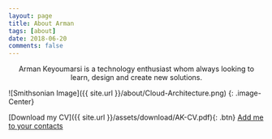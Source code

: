 ```yaml
---
layout: page
title: About Arman
tags: [about]
date: 2018-06-20
comments: false
---
```

    
<center>Arman Keyoumarsi is a technology enthusiast whom always looking to learn, design and create new solutions.</center>

![Smithsonian Image]({{ site.url }}/about/Cloud-Architecture.png)
{: .image-Center}

      
[Download my CV]({{ site.url }}/assets/download/AK-CV.pdf){: .btn} 
<a href="http://ct.kaywa.me/gOA21" class="btn">Add me to your contacts</a>
<!-- Comment>>